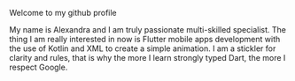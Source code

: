 Welcome to my github profile [](https://user-images.githubusercontent.com/71008947/174482202-c5acd0c3-9a5d-4415-bd64-f42347660f1a.png)

My name is Alexandra and I am truly passionate multi-skilled specialist.
The thing I am really interested in now is Flutter mobile apps development with the use of Kotlin and XML to create a simple animation. I am a stickler for clarity and rules, that is why the more I learn strongly typed Dart, the more I respect Google.
